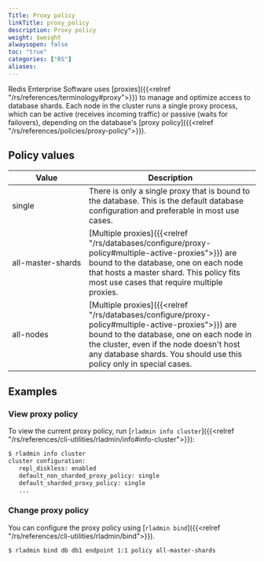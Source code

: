 ```yaml
---
Title: Proxy policy
linkTitle: proxy_policy
description: Proxy policy 
weight: $weight
alwaysopen: false
toc: "true"
categories: ["RS"]
aliases: 
---
```


Redis Enterprise Software uses [proxies]({{<relref "/rs/references/terminology#proxy">}}) to manage and optimize access to database shards. Each node in the cluster runs a single proxy process, which can be active (receives incoming traffic) or passive (waits for failovers), depending on the database's [proxy policy]({{<relref "/rs/references/policies/proxy-policy">}}).

## Policy values

| Value | Description |
|-------|-------------|
| single | There is only a single proxy that is bound to the database. This is the default database configuration and preferable in most use cases. |
| <nobr>all-master-shards</nobr> | [Multiple proxies]({{<relref "/rs/databases/configure/proxy-policy#multiple-active-proxies">}}) are bound to the database, one on each node that hosts a master shard. This policy fits most use cases that require multiple proxies. |
| all-nodes | [Multiple proxies]({{<relref "/rs/databases/configure/proxy-policy#multiple-active-proxies">}}) are bound to the database, one on each node in the cluster, even if the node doesn't host any database shards. You should use this policy only in special cases. |

## Examples

### View proxy policy

To view the current proxy policy, run [`rladmin info cluster`]({{<relref "/rs/references/cli-utilities/rladmin/info#info-cluster">}}):

```sh
$ rladmin info cluster
cluster configuration:
   repl_diskless: enabled
   default_non_sharded_proxy_policy: single
   default_sharded_proxy_policy: single
   ...
```

### Change proxy policy

You can configure the proxy policy using [`rladmin bind`]({{<relref "/rs/references/cli-utilities/rladmin/bind">}}).

```sh
$ rladmin bind db db1 endpoint 1:1 policy all-master-shards
```

